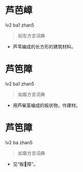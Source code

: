 # 芦芭嶂
lv2 ba1 zhan5
> 如东方言词典
- 芦苇编成的长方形的建筑材料。

# 芦笆障
lv2 ba1 zhan5
> 如皋方言词典
- 用芦柴茎编成的板状物，作建材。

# 芦笆障
lv2 ba zhan5
> 如皋方言词典
- 见“板𥭚障”。
